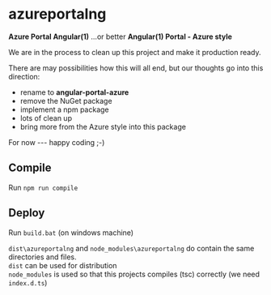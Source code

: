 ﻿# azureportalng

**Azure Portal Angular(1)** ...or better **Angular(1) Portal - Azure style**

We are in the process to clean up this project and make it production ready.

There are may possibilities how this will all end, but our thoughts go into this direction:

- rename to **angular-portal-azure**
- remove the NuGet package
- implement a npm package
- lots of clean up
- bring more from the Azure style into this package

For now --- happy coding ;-)

## Compile

Run `npm run compile`

## Deploy

Run `build.bat` (on windows machine)

`dist\azureportalng` and `node_modules\azureportalng` do contain the same directories and files.   
`dist` can be used for distribution   
`node_modules` is used so that this projects compiles (tsc) correctly (we need `index.d.ts`)
